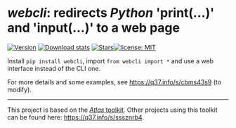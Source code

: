 # *webcli*: redirects *Python* 'print(…)' and 'input(…)' to a web page

[![Version](https://img.shields.io/pypi/v/webcli?color=90b4ed&label=PyPi)](https://q37.info/s/xhgwkn7v) [![Download stats](https://img.shields.io/pypi/dm/webcli.svg)](https://pypistats.org/packages/webcli) [![Stars](https://img.shields.io/github/stars/epeios-q37/webcli-python.svg?style=social)](https://github.com/epeios-q37/webcli-python)[![license: MIT](https://img.shields.io/github/license/epeios-q37/webcli-python)](https://github.com/epeios-q37/webcli-python/blob/master/LICENSE)

Install `pip install webcli`, import `from webcli import *` and use a web interface instead of the CLI one.

For more details and some examples, see <https://q37.info/s/cbms43s9> (to modify).

---

This project is based on the [*Atlas* toolkit](https://atlastk.org). Other projects using this toolkit can be found here: <https://q37.info/s/sssznrb4>.
